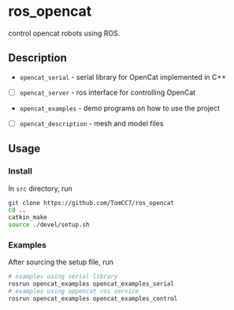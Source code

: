 # ros_opencat

control opencat robots using ROS.

## Description
+ `opencat_serial` - serial library for OpenCat implemented in C++
+ [ ] `opencat_server` - ros interface for controlling OpenCat
+ `opencat_examples` - demo programs on how to use the project
+ [ ] `opencat_description` - mesh and model files

## Usage
### Install
In `src` directory, run
``` sh
git clone https://github.com/TomCC7/ros_opencat
cd ..
catkin_make
source ./devel/setup.sh
```

### Examples
After sourcing the setup file, run
``` sh
# examples using serial library
rosrun opencat_examples opencat_examples_serial
# examples using oppencat ros service
rosrun opencat_examples opencat_examples_control
```
